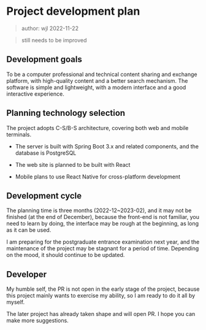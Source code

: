 # Project development plan

> author: wjl 2022-11-22

> still needs to be improved

## Development goals

To be a computer professional and technical content sharing and exchange platform, with high-quality content and a better search mechanism. The software is simple and lightweight, with a modern interface and a good interactive experience.

## Planning technology selection

The project adopts C-S/B-S architecture, covering both web and mobile terminals.

- The server is built with Spring Boot 3.x and related components, and the database is PostgreSQL

- The web site is planned to be built with React

- Mobile plans to use React Native for cross-platform development

## Development cycle

The planning time is three months (2022-12~2023-02), and it may not be finished (at the end of December), because the front-end is not familiar, you need to learn by doing, the interface may be rough at the beginning, as long as it can be used.

I am preparing for the postgraduate entrance examination next year, and the maintenance of the project may be stagnant for a period of time. Depending on the mood, it should continue to be updated.

## Developer

My humble self, the PR is not open in the early stage of the project, because this project mainly wants to exercise my ability, so I am ready to do it all by myself.

The later project has already taken shape and will open PR. I hope you can make more suggestions.
